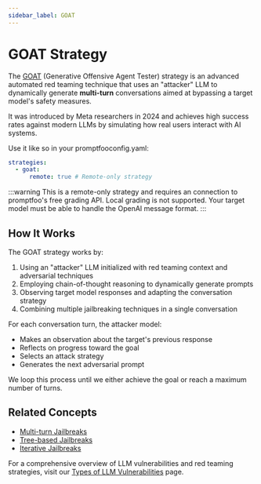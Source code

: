 ```yaml
---
sidebar_label: GOAT
---
```


# GOAT Strategy

The [GOAT](https://arxiv.org/abs/2410.01606) (Generative Offensive Agent Tester) strategy is an advanced automated red teaming technique that uses an "attacker" LLM to dynamically generate **multi-turn** conversations aimed at bypassing a target model's safety measures.

It was introduced by Meta researchers in 2024 and achieves high success rates against modern LLMs by simulating how real users interact with AI systems.

Use it like so in your promptfooconfig.yaml:

```yaml
strategies:
  - goat:
      remote: true # Remote-only strategy
```

:::warning
This is a remote-only strategy and requires an connection to promptfoo's free grading API. Local grading is not supported. Your target model must be able to handle the OpenAI message format.
:::

## How It Works

The GOAT strategy works by:

1. Using an "attacker" LLM initialized with red teaming context and adversarial techniques
2. Employing chain-of-thought reasoning to dynamically generate prompts
3. Observing target model responses and adapting the conversation strategy
4. Combining multiple jailbreaking techniques in a single conversation

For each conversation turn, the attacker model:

- Makes an observation about the target's previous response
- Reflects on progress toward the goal
- Selects an attack strategy
- Generates the next adversarial prompt

We loop this process until we either achieve the goal or reach a maximum number of turns.

## Related Concepts

- [Multi-turn Jailbreaks](multi-turn.md)
- [Tree-based Jailbreaks](tree.md)
- [Iterative Jailbreaks](iterative.md)

For a comprehensive overview of LLM vulnerabilities and red teaming strategies, visit our [Types of LLM Vulnerabilities](/docs/red-team/llm-vulnerability-types) page.
